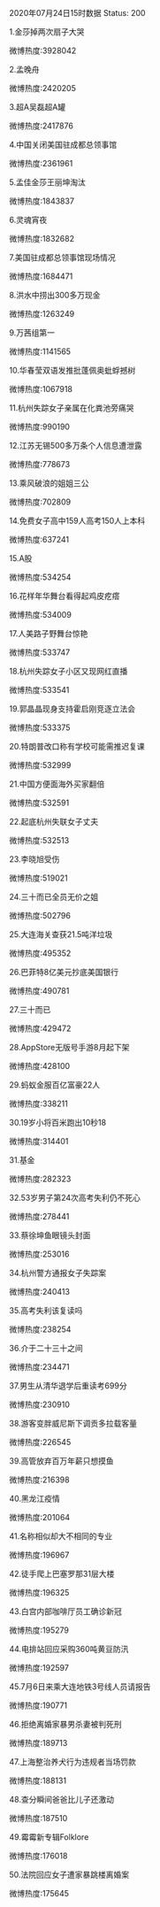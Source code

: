 2020年07月24日15时数据
Status: 200

1.金莎掉两次扇子大哭

微博热度:3928042

2.孟晚舟

微博热度:2420205

3.超A吴磊超A罐

微博热度:2417876

4.中国关闭美国驻成都总领事馆

微博热度:2361961

5.孟佳金莎王丽坤淘汰

微博热度:1843837

6.灵魂宵夜

微博热度:1832682

7.美国驻成都总领事馆现场情况

微博热度:1684471

8.洪水中捞出300多万现金

微博热度:1263249

9.万茜组第一

微博热度:1141565

10.华春莹双语发推批蓬佩奥蚍蜉撼树

微博热度:1067918

11.杭州失踪女子亲属在化粪池旁痛哭

微博热度:990190

12.江苏无锡500多万条个人信息遭泄露

微博热度:778673

13.乘风破浪的姐姐三公

微博热度:702809

14.免费女子高中159人高考150人上本科

微博热度:637241

15.A股

微博热度:534254

16.花样年华舞台看得起鸡皮疙瘩

微博热度:534009

17.人美路子野舞台惊艳

微博热度:533747

18.杭州失踪女子小区又现网红直播

微博热度:533541

19.郭晶晶现身支持霍启刚竞逐立法会

微博热度:533375

20.特朗普改口称有学校可能需推迟复课

微博热度:532999

21.中国方便面海外买家翻倍

微博热度:532591

22.起底杭州失联女子丈夫

微博热度:532513

23.李晓旭受伤

微博热度:519021

24.三十而已全员无价之姐

微博热度:502796

25.大连海关查获21.5吨洋垃圾

微博热度:495352

26.巴菲特8亿美元抄底美国银行

微博热度:490781

27.三十而已

微博热度:429472

28.AppStore无版号手游8月起下架

微博热度:428100

29.蚂蚁金服百亿富豪22人

微博热度:338211

30.19岁小将百米跑出10秒18

微博热度:314401

31.基金

微博热度:282323

32.53岁男子第24次高考失利仍不死心

微博热度:278441

33.蔡徐坤鱼眼镜头封面

微博热度:253016

34.杭州警方通报女子失踪案

微博热度:240413

35.高考失利该复读吗

微博热度:238254

36.介于二十三十之间

微博热度:234471

37.男生从清华退学后重读考699分

微博热度:230910

38.游客变胖威尼斯下调贡多拉载客量

微博热度:226545

39.高管放弃百万年薪只想摸鱼

微博热度:216398

40.黑龙江疫情

微博热度:201064

41.名称相似却大不相同的专业

微博热度:196967

42.徒手爬上巴塞罗那31层大楼

微博热度:196325

43.白宫内部咖啡厅员工确诊新冠

微博热度:195279

44.电排站回应采购360吨黄豆防汛

微博热度:192597

45.7月6日来乘大连地铁3号线人员请报告

微博热度:190771

46.拒绝离婚家暴男杀妻被判死刑

微博热度:189713

47.上海整治养犬行为违规者当场罚款

微博热度:188131

48.查分瞬间爸爸比儿子还激动

微博热度:187510

49.霉霉新专辑Folklore

微博热度:176018

50.法院回应女子遭家暴跳楼离婚案

微博热度:175645

